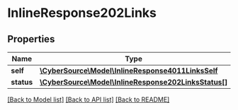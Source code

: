# InlineResponse202Links

## Properties
Name | Type | Description | Notes
------------ | ------------- | ------------- | -------------
**self** | [**\CyberSource\Model\InlineResponse4011LinksSelf**](InlineResponse4011LinksSelf.md) |  | [optional] 
**status** | [**\CyberSource\Model\InlineResponse202LinksStatus[]**](InlineResponse202LinksStatus.md) |  | [optional] 

[[Back to Model list]](../README.md#documentation-for-models) [[Back to API list]](../README.md#documentation-for-api-endpoints) [[Back to README]](../README.md)


